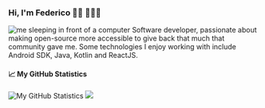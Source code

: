 ### Hi, I'm Federico 👋🏾 👨🏽‍💻

<img src="https://sdk.bitmoji.com/render/panel/0465c53a-92cd-40a9-b676-4bad8faccbca-c98f03dd-32bb-4736-8d96-67ffd0c19496-v1.png?transparent=1&palette=1" alt="me sleeping in front of a computer">
Software developer, passionate about making open-source more accessible to give back that much that community gave me. Some technologies I enjoy working with include Android SDK, Java, Kotlin and ReactJS.

#### 📈 My GitHub Statistics
![My GitHub Statistics](https://github-readme-stats.vercel.app/api?username=federicoiosue&show_icons=true&count_private=true&hide_title=true&theme=dracula)
<a href="https://github.com/anuraghazra/github-readme-stats">
  <img src="https://github-readme-stats.vercel.app/api/top-langs/?username=federicoiosue&langs_count=6&layout=compact&theme=dracula" />
</a>
